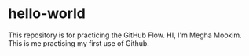 # hello-world
This repository is for practicing the GitHub Flow.
HI, I'm Megha Mookim. This is me practising my first use of Github.
